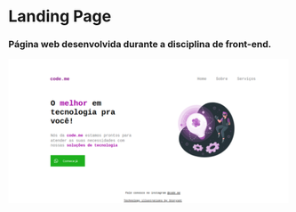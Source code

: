 # Landing Page
### Página web desenvolvida durante a disciplina de front-end.
<img src="img1.png"></img>
